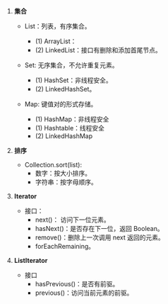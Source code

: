1. **集合**
    - List：列表，有序集合。
        - (1) ArrayList：
        - (2) LinkedList：接口有删除和添加首尾节点。
    
    - Set: 无序集合，不允许重复元素。
        - (1) HashSet：非线程安全。
        - (2) LinkedHashSet。
    
    - Map: 键值对的形式存储。
        - (1) HashMap：非线程安全
        - (1) Hashtable：线程安全
        - (2) LinkedHashMap   


2. **排序**
    - Collection.sort(list):
        - 数字：按大小排序。
        - 字符串：按字母顺序。


3. **Iterator**
    - 接口：
        - next()： 访问下一位元素。
        - hasNext()：是否存在下一位，返回 Boolean。
        - remove()：删除上一次调用 next 返回的元素。
        - forEachRemaining。


4. **ListIterator**
    - 接口
        - hasPrevious()：是否有前驱。
        - previous()：访问当前元素的前驱。